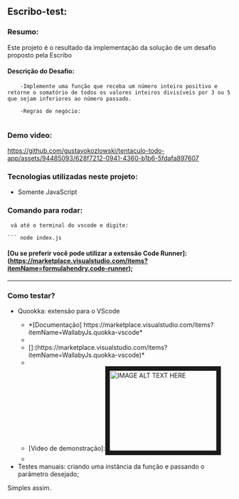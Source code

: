 ## Escribo-test:

### Resumo:

Este projeto é o resultado da implementação da solução de um desafio proposto pela Escribo

#### Descrição do Desafio:

```
    -Implemente uma função que receba um número inteiro positivo e retorne o somatório de todos os valores inteiros divisíveis por 3 ou 5 que sejam inferiores ao número passado.

    -Regras de negócio:


```

### Demo video:

https://github.com/gustavokozlowski/tentaculo-todo-app/assets/94485093/628f7212-0941-4360-b1b6-5fdafa897607

### Tecnologias utilizadas neste projeto:

<ul>
  <li>Somente JavaScript</li>
</ul>

### Comando para rodar:

````
 vá até o terminal do vscode e digite:

``` node index.js

````

#### [Ou se preferir você pode utilizar a extensão Code Runner]: (https://marketplace.visualstudio.com/items?itemName=formulahendry.code-runner);

---

### Como testar?

<ul>
  <li>Quookka: extensão para o VScode</li>
  <ul>
     <li> *[Documentação] https://marketplace.visualstudio.com/items?itemName=WallabyJs.quokka-vscode* <li>
     <li> []:(https://marketplace.visualstudio.com/items?itemName=WallabyJs.quokka-vscode)*<li>
     <li> [Video de demonstração]:<a href="http://www.youtube.com/watch?feature=player_embedded&v=yB6IJ_PaQ4Y
" target="_blank"><img src="http://img.youtube.com/vi/yB6IJ_PaQ4Y/0.jpg" 
alt="IMAGE ALT TEXT HERE" width="240" height="180" border="10" /></a><li>
  </ul>
  <li>Testes manuais: criando uma instância da função e passando o parâmetro desejado;</li>
</ul>

Simples assim.
